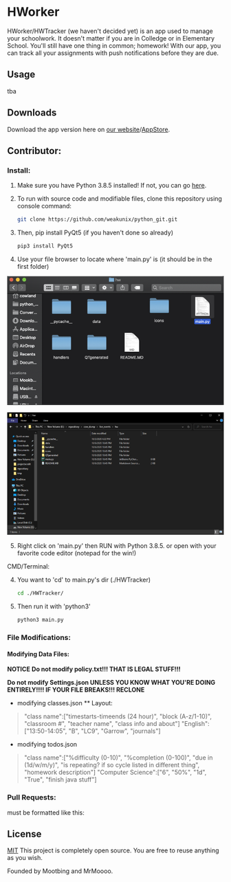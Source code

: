 # HWorker

HWorker/HWTracker (we haven't decided yet) is an app used to manage your schoolwork. It doesn't matter if you are in Colledge or in Elementary School. You'll still have one thing in common; homework! With our app, you can track all your assignments with push notifications before they are due. 

## Usage

tba

## Downloads

Download the app version here on [our website]()/[AppStore](). 

## Contributor:
### Install:

1. Make sure you have Python 3.8.5 installed! If not, you can go [here](https://www.python.org/downloads/).

2. To run with source code and modifiable files, clone this repository using console command:

    ```bash
    git clone https://github.com/weakunix/python_git.git
    ```

3. Then, pip install PyQt5 (if you haven't done so already)

    ```bash
    pip3 install PyQt5
    ```

4. Use your file browser to locate where 'main.py' is (it should be in the first folder) 

![MAC](https://raw.githubusercontent.com/weakunix/python_git/master/live_events/hw/icons/support/macHelp.PNG)

![WINDOWS](https://raw.githubusercontent.com/weakunix/python_git/master/live_events/hw/icons/support/windowshelp.PNG)

5. Right click on 'main.py' then RUN with Python 3.8.5. or open with your favorite code editor (notepad for the win!)

CMD/Terminal:

4. You want to 'cd' to main.py's dir (./HWTracker)

    ```bash
    cd ./HWTracker/
    ```

5. Then run it with 'python3'

    ```bash
    python3 main.py
    ```
    
### File Modifications:

#### Modifying Data Files:

**NOTICE**
**Do not modify policy.txt!!! THAT IS LEGAL STUFF!!!**

**Do not modify Settings.json UNLESS YOU KNOW WHAT YOU'RE DOING ENTIRELY!!!! IF YOUR FILE BREAKS!!! RECLONE**

* modifying classes.json
** Layout: 
> "class name":["timestarts-timeends (24 hour)", "block (A-z/1-10)", "classroom #", "teacher name", "class info and about"]
> "English":["13:50-14:05", "B", "LC9", "Garrow", "journals"]
* modifying todos.json
> "class name":["%difficulty (0-10)", "%completion (0-100)", "due in (1d/w/m/y)", "is repeating? if so cycle listed in different thing", "homework description"]
> "Computer Science":["6", "50%", "1d", "True", "finish java stuff"]

### Pull Requests:

must be formatted like this:

## License
[MIT](https://choosealicense.com/licenses/mit/)
This project is completely open source. You are free to reuse anything as you wish. 

Founded by Mootbing and MrMoooo.
